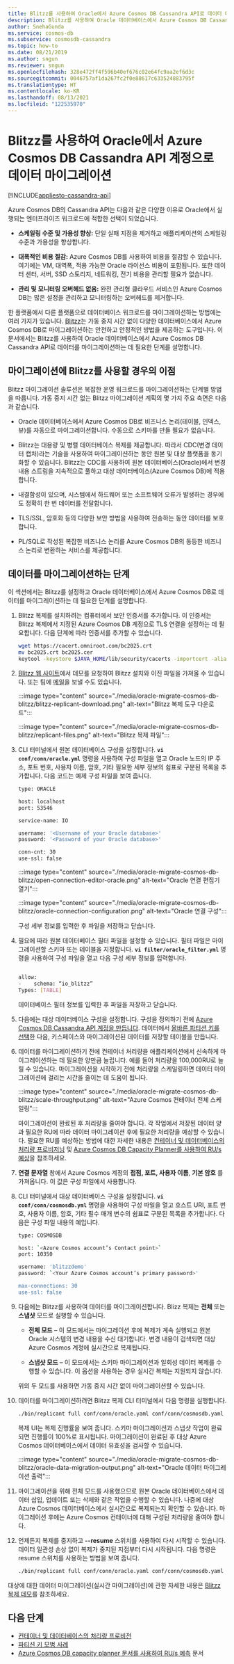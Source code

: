 ```yaml
---
title: Blitzz를 사용하여 Oracle에서 Azure Cosmos DB Cassandra API로 데이터 마이그레이션
description: Blitzz를 사용하여 Oracle 데이터베이스에서 Azure Cosmos DB Cassandra API로 데이터를 마이그레이션하는 방법을 알아봅니다.
author: SnehaGunda
ms.service: cosmos-db
ms.subservice: cosmosdb-cassandra
ms.topic: how-to
ms.date: 08/21/2019
ms.author: sngun
ms.reviewer: sngun
ms.openlocfilehash: 328e472ff4f596b40ef676c02e64fc9aa2ef6d3c
ms.sourcegitcommit: 0046757af1da267fc2f0e88617c633524883795f
ms.translationtype: HT
ms.contentlocale: ko-KR
ms.lasthandoff: 08/13/2021
ms.locfileid: "122535970"
---
```

# <a name="migrate-data-from-oracle-to-azure-cosmos-db-cassandra-api-account-using-blitzz"></a>Blitzz를 사용하여 Oracle에서 Azure Cosmos DB Cassandra API 계정으로 데이터 마이그레이션
[!INCLUDE[appliesto-cassandra-api](../includes/appliesto-cassandra-api.md)]

Azure Cosmos DB의 Cassandra API는 다음과 같은 다양한 이유로 Oracle에서 실행되는 엔터프라이즈 워크로드에 적합한 선택이 되었습니다.

* **스케일링 수준 및 가용성 향상:** 단일 실패 지점을 제거하고 애플리케이션의 스케일링 수준과 가용성을 향상합니다.

* **대폭적인 비용 절감:** Azure Cosmos DB를 사용하여 비용을 절감할 수 있습니다. 여기에는 VM, 대역폭, 적용 가능한 Oracle 라이선스 비용이 포함됩니다. 또한 데이터 센터, 서버, SSD 스토리지, 네트워킹, 전기 비용을 관리할 필요가 없습니다.

* **관리 및 모니터링 오버헤드 없음:** 완전 관리형 클라우드 서비스인 Azure Cosmos DB는 많은 설정을 관리하고 모니터링하는 오버헤드를 제거합니다.

한 플랫폼에서 다른 플랫폼으로 데이터베이스 워크로드를 마이그레이션하는 방법에는 여러 가지가 있습니다. [Blitzz](https://www.blitzz.io)는 가동 중지 시간 없이 다양한 데이터베이스에서 Azure Cosmos DB로 마이그레이션하는 안전하고 안정적인 방법을 제공하는 도구입니다. 이 문서에서는 Blitzz를 사용하여 Oracle 데이터베이스에서 Azure Cosmos DB Cassandra API로 데이터를 마이그레이션하는 데 필요한 단계를 설명합니다.

## <a name="benefits-using-blitzz-for-migration"></a>마이그레이션에 Blitzz를 사용할 경우의 이점

Blitzz 마이그레이션 솔루션은 복잡한 운영 워크로드를 마이그레이션하는 단계별 방법을 따릅니다. 가동 중지 시간 없는 Blitzz 마이그레이션 계획의 몇 가지 주요 측면은 다음과 같습니다.

* Oracle 데이터베이스에서 Azure Cosmos DB로 비즈니스 논리(테이블, 인덱스, 뷰)를 자동으로 마이그레이션합니다. 수동으로 스키마를 만들 필요가 없습니다.

* Blitzz는 대용량 및 병렬 데이터베이스 복제를 제공합니다. 따라서 CDC(변경 데이터 캡처)라는 기술을 사용하여 마이그레이션하는 동안 원본 및 대상 플랫폼을 동기화할 수 있습니다. Blitzz는 CDC를 사용하여 원본 데이터베이스(Oracle)에서 변경 내용 스트림을 지속적으로 풀하고 대상 데이터베이스(Azure Cosmos DB)에 적용합니다.

* 내결함성이 있으며, 시스템에서 하드웨어 또는 소프트웨어 오류가 발생하는 경우에도 정확히 한 번 데이터를 전달합니다.

* TLS/SSL, 암호화 등의 다양한 보안 방법을 사용하여 전송하는 동안 데이터를 보호합니다.

* PL/SQL로 작성된 복잡한 비즈니스 논리를 Azure Cosmos DB의 동등한 비즈니스 논리로 변환하는 서비스를 제공합니다.

## <a name="steps-to-migrate-data"></a>데이터를 마이그레이션하는 단계

이 섹션에서는 Blitzz를 설정하고 Oracle 데이터베이스에서 Azure Cosmos DB로 데이터를 마이그레이션하는 데 필요한 단계를 설명합니다.

1. Blitzz 복제를 설치하려는 컴퓨터에서 보안 인증서를 추가합니다. 이 인증서는 Blitzz 복제에서 지정된 Azure Cosmos DB 계정으로 TLS 연결을 설정하는 데 필요합니다. 다음 단계에 따라 인증서를 추가할 수 있습니다.

   ```bash
   wget https://cacert.omniroot.com/bc2025.crt
   mv bc2025.crt bc2025.cer
   keytool -keystore $JAVA_HOME/lib/security/cacerts -importcert -alias bc2025ca -file bc2025.cer
   ```

1. [Blitzz 웹 사이트](https://www.blitzz.io)에서 데모를 요청하여 Blitzz 설치와 이진 파일을 가져올 수 있습니다. 또는 팀에 [메일](mailto:success@blitzz.io)을 보낼 수도 있습니다.

   :::image type="content" source="./media/oracle-migrate-cosmos-db-blitzz/blitzz-replicant-download.png" alt-text="Blitzz 복제 도구 다운로드":::

   :::image type="content" source="./media/oracle-migrate-cosmos-db-blitzz/replicant-files.png" alt-text="Blitzz 복제 파일":::

1. CLI 터미널에서 원본 데이터베이스 구성을 설정합니다. **`vi conf/conn/oracle.yml`** 명령을 사용하여 구성 파일을 열고 Oracle 노드의 IP 주소, 포트 번호, 사용자 이름, 암호, 기타 필요한 세부 정보의 쉼표로 구분된 목록을 추가합니다. 다음 코드는 예제 구성 파일을 보여 줍니다.

   ```bash
   type: ORACLE

   host: localhost
   port: 53546

   service-name: IO

   username: '<Username of your Oracle database>'
   password: '<Password of your Oracle database>'

   conn-cnt: 30
   use-ssl: false
   ```

   :::image type="content" source="./media/oracle-migrate-cosmos-db-blitzz/open-connection-editor-oracle.png" alt-text="Oracle 연결 편집기 열기":::

   :::image type="content" source="./media/oracle-migrate-cosmos-db-blitzz/oracle-connection-configuration.png" alt-text="Oracle 연결 구성":::

   구성 세부 정보를 입력한 후 파일을 저장하고 닫습니다.

1. 필요에 따라 원본 데이터베이스 필터 파일을 설정할 수 있습니다. 필터 파일은 마이그레이션할 스키마 또는 테이블을 지정합니다. **`vi filter/oracle_filter.yml`** 명령을 사용하여 구성 파일을 열고 다음 구성 세부 정보를 입력합니다.

   ```bash

   allow:
   -    schema: “io_blitzz”
   Types: [TABLE]
   ```
 
   데이터베이스 필터 정보를 입력한 후 파일을 저장하고 닫습니다.

1. 다음에는 대상 데이터베이스 구성을 설정합니다. 구성을 정의하기 전에 [Azure Cosmos DB Cassandra API 계정을 만듭니다](manage-data-dotnet.md#create-a-database-account). 데이터에서 [올바른 파티션 키를 선택](../partitioning-overview.md#choose-partitionkey)한 다음, 키스페이스와 마이그레이션된 데이터를 저장할 테이블을 만듭니다.

1. 데이터를 마이그레이션하기 전에 컨테이너 처리량을 애플리케이션에서 신속하게 마이그레이션하는 데 필요한 양만큼 늘립니다. 예를 들어 처리량을 100,000RU로 늘릴 수 있습니다. 마이그레이션을 시작하기 전에 처리량을 스케일링하면 데이터 마이그레이션에 걸리는 시간을 줄이는 데 도움이 됩니다. 

   :::image type="content" source="./media/oracle-migrate-cosmos-db-blitzz/scale-throughput.png" alt-text="Azure Cosmos 컨테이너 전체 스케일링":::

   마이그레이션이 완료된 후 처리량을 줄여야 합니다. 각 작업에서 저장된 데이터 양과 필요한 RU에 따라 데이터 마이그레이션 후에 필요한 처리량을 예상할 수 있습니다. 필요한 RU를 예상하는 방법에 대한 자세한 내용은 [컨테이너 및 데이터베이스의 처리량 프로비저닝](../set-throughput.md) 및 [Azure Cosmos DB Capacity Planner를 사용하여 RU/s 예상](../estimate-ru-with-capacity-planner.md)을 참조하세요.

1. **연결 문자열** 창에서 Azure Cosmos 계정의 **접점, 포트, 사용자 이름**, **기본 암호** 를 가져옵니다. 이 값은 구성 파일에서 사용합니다.

1. CLI 터미널에서 대상 데이터베이스 구성을 설정합니다. **`vi conf/conn/cosmosdb.yml`** 명령을 사용하여 구성 파일을 열고 호스트 URI, 포트 번호, 사용자 이름, 암호, 기타 필수 매개 변수의 쉼표로 구분된 목록을 추가합니다. 다음은 구성 파일 내용의 예입니다.

   ```bash
   type: COSMOSDB

   host: `<Azure Cosmos account’s Contact point>`
   port: 10350

   username: 'blitzzdemo'
   password: `<Your Azure Cosmos account’s primary password>'

   max-connections: 30
   use-ssl: false
   ```

1. 다음에는 Blitzz를 사용하여 데이터를 마이그레이션합니다. Blizz 복제는 **전체** 또는 **스냅샷** 모드로 실행할 수 있습니다.

   * **전체 모드** – 이 모드에서는 마이그레이션 후에 복제가 계속 실행되고 원본 Oracle 시스템의 변경 내용을 수신 대기합니다. 변경 내용이 검색되면 대상 Azure Cosmos 계정에 실시간으로 복제됩니다.

   * **스냅샷 모드** – 이 모드에서는 스키마 마이그레이션과 일회성 데이터 복제를 수행할 수 있습니다. 이 옵션을 사용하는 경우 실시간 복제는 지원되지 않습니다.


   위의 두 모드를 사용하면 가동 중지 시간 없이 마이그레이션할 수 있습니다.

1. 데이터를 마이그레이션하려면 Blitzz 복제 CLI 터미널에서 다음 명령을 실행합니다.

   ```bash
   ./bin/replicant full conf/conn/oracle.yaml conf/conn/cosmosdb.yaml --filter filter/oracle_filter.yaml --replace-existing
   ```

   복제 UI는 복제 진행률을 보여 줍니다. 스키마 마이그레이션과 스냅샷 작업이 완료되면 진행률이 100%로 표시됩니다. 마이그레이션이 완료된 후 대상 Azure Cosmos 데이터베이스에서 데이터 유효성을 검사할 수 있습니다.

   :::image type="content" source="./media/oracle-migrate-cosmos-db-blitzz/oracle-data-migration-output.png" alt-text="Oracle 데이터 마이그레이션 출력":::

1. 마이그레이션을 위해 전체 모드를 사용했으므로 원본 Oracle 데이터베이스에서 데이터 삽입, 업데이트 또는 삭제와 같은 작업을 수행할 수 있습니다. 나중에 대상 Azure Cosmos 데이터베이스에서 실시간으로 복제되는지 확인할 수 있습니다. 마이그레이션 후에는 Azure Cosmos 컨테이너에 대해 구성된 처리량을 줄여야 합니다.

1. 언제든지 복제를 중지하고 **--resume** 스위치를 사용하여 다시 시작할 수 있습니다. 데이터 일관성 손상 없이 복제가 중지된 지점부터 다시 시작됩니다. 다음 명령은 resume 스위치를 사용하는 방법을 보여 줍니다.

   ```bash
   ./bin/replicant full conf/conn/oracle.yaml conf/conn/cosmosdb.yaml --filter filter/oracle_filter.yaml --replace-existing --resume
   ```

대상에 대한 데이터 마이그레이션(실시간 마이그레이션)에 관한 자세한 내용은 [Blitzz 복제 데모](https://www.youtube.com/watch?v=y5ZeRK5A-MI)를 참조하세요.

## <a name="next-steps"></a>다음 단계

* [컨테이너 및 데이터베이스의 처리량 프로비전](../set-throughput.md)
* [파티션 키 모범 사례](../partitioning-overview.md#choose-partitionkey)
* [Azure Cosmos DB capacity planner 문서를 사용하여 RU/s 예측](../estimate-ru-with-capacity-planner.md) 문서
